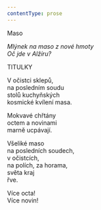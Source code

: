 ```yaml
---
contentType: prose
---
```


Maso

_Mlýnek na maso z nové hmoty  
Oč jde v Alžíru?_

TITULKY

V očistci sklepů,  
na posledním soudu  
stolů kuchyňských  
kosmické kvílení masa.

  

Mokvavé chřtány  
octem a novinami  
marně ucpávají.

  

Všeliké maso  
na posledních soudech,  
v očistcích,  
na polích, za horama,  
světa kraj  
řve.

  

Více octa!  
Více novin!
